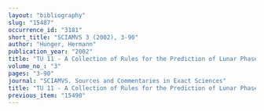```yaml
---
layout: "bibliography"
slug: "15487"
occurrence_id: "3181"
short_title: "SCIAMVS 3 (2002), 3-90"
author: "Hunger, Hermann"
publication_year: "2002"
title: "TU 11 - A Collection of Rules for the Prediction of Lunar Phases and of Month Lengths"
volume_no_: "3"
pages: "3-90"
journal: "SCIAMVS. Sources and Commentaries in Exact Sciences"
title: "TU 11 - A Collection of Rules for the Prediction of Lunar Phases and of Month Lengths"
previous_item: "15490"
---
```

